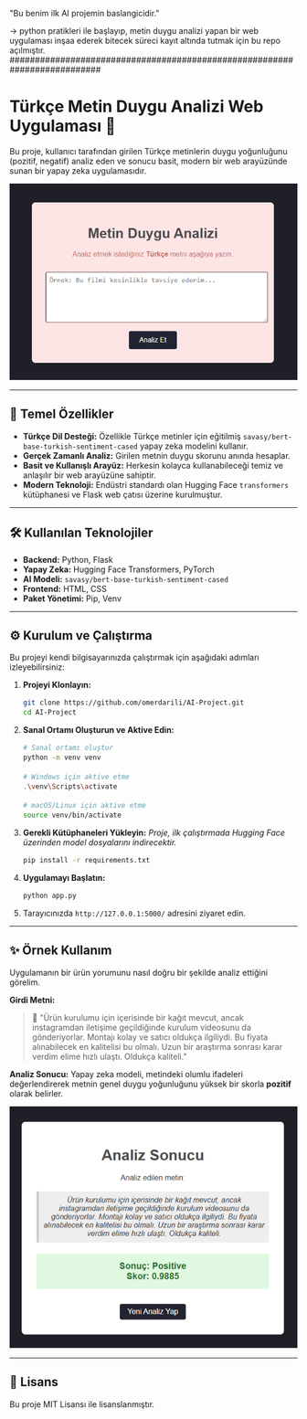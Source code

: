 
"Bu benim ilk AI projemin baslangicidir." 

-> python pratikleri ile başlayıp, metin duygu analizi yapan bir web uygulaması inşaa ederek bitecek süreci kayıt altında tutmak için bu repo açılmıştır.
##########################################################################

# Türkçe Metin Duygu Analizi Web Uygulaması 💬

Bu proje, kullanıcı tarafından girilen Türkçe metinlerin duygu yoğunluğunu (pozitif, negatif) analiz eden ve sonucu basit, modern bir web arayüzünde sunan bir yapay zeka uygulamasıdır.

![Uygulamanın ana ekranı](./assets/ana-ekran.png)

---

## 🚀 Temel Özellikler

* **Türkçe Dil Desteği:** Özellikle Türkçe metinler için eğitilmiş `savasy/bert-base-turkish-sentiment-cased` yapay zeka modelini kullanır.
* **Gerçek Zamanlı Analiz:** Girilen metnin duygu skorunu anında hesaplar.
* **Basit ve Kullanışlı Arayüz:** Herkesin kolayca kullanabileceği temiz ve anlaşılır bir web arayüzüne sahiptir.
* **Modern Teknoloji:** Endüstri standardı olan Hugging Face `transformers` kütüphanesi ve Flask web çatısı üzerine kurulmuştur.

---

## 🛠️ Kullanılan Teknolojiler

* **Backend:** Python, Flask
* **Yapay Zeka:** Hugging Face Transformers, PyTorch
* **AI Modeli:** `savasy/bert-base-turkish-sentiment-cased`
* **Frontend:** HTML, CSS
* **Paket Yönetimi:** Pip, Venv

---

## ⚙️ Kurulum ve Çalıştırma

Bu projeyi kendi bilgisayarınızda çalıştırmak için aşağıdaki adımları izleyebilirsiniz:

1.  **Projeyi Klonlayın:**
    ```bash
    git clone https://github.com/omerdarili/AI-Project.git
    cd AI-Project
    ```

2.  **Sanal Ortamı Oluşturun ve Aktive Edin:**
    ```bash
    # Sanal ortamı oluştur
    python -m venv venv

    # Windows için aktive etme
    .\venv\Scripts\activate

    # macOS/Linux için aktive etme
    source venv/bin/activate
    ```

3.  **Gerekli Kütüphaneleri Yükleyin:**
    *Proje, ilk çalıştırmada Hugging Face üzerinden model dosyalarını indirecektir.*
    ```bash
    pip install -r requirements.txt
    ```

4.  **Uygulamayı Başlatın:**
    ```bash
    python app.py
    ```

5.  Tarayıcınızda `http://127.0.0.1:5000/` adresini ziyaret edin.

---

## ✨ Örnek Kullanım

Uygulamanın bir ürün yorumunu nasıl doğru bir şekilde analiz ettiğini görelim.

**Girdi Metni:**
> 💬 "Ürün kurulumu için içerisinde bir kağıt mevcut, ancak instagramdan iletişime geçildiğinde kurulum videosunu da gönderiyorlar. Montajı kolay ve satıcı oldukça ilgiliydi. Bu fiyata alınabilecek en kalitelisi bu olmalı. Uzun bir araştırma sonrası karar verdim elime hızlı ulaştı. Oldukça kaliteli."

**Analiz Sonucu:**
Yapay zeka modeli, metindeki olumlu ifadeleri değerlendirerek metnin genel duygu yoğunluğunu yüksek bir skorla **pozitif** olarak belirler.

![Örnek bir pozitif analiz sonucu](./assets/sonuc-ekrani.png)

---

## 📄 Lisans

Bu proje MIT Lisansı ile lisanslanmıştır.
